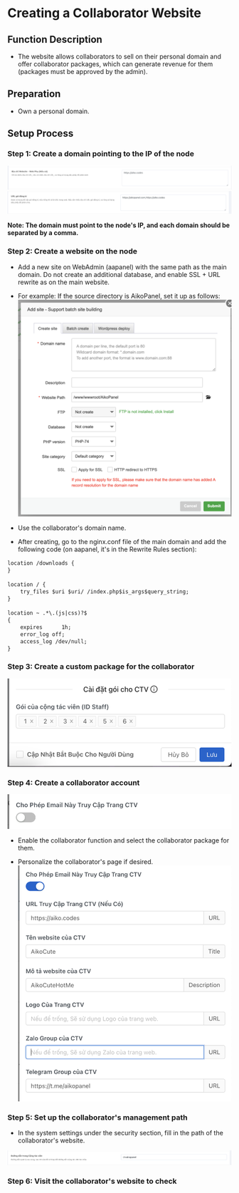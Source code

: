 # Creating a Collaborator Website

## Function Description
- The website allows collaborators to sell on their personal domain and offer collaborator packages, which can generate revenue for them (packages must be approved by the admin).

## Preparation
- Own a personal domain.

## Setup Process

### Step 1: Create a domain pointing to the IP of the node

![AllowDomain](../../image/function/staff/AllowDomain.png)
![AllowSubscribe](../../image/function/staff/AllowSubscribe.png)

**Note: The domain must point to the node's IP, and each domain should be separated by a comma.**

### Step 2: Create a website on the node
- Add a new site on WebAdmin (aapanel) with the same path as the main domain. Do not create an additional database, and enable SSL + URL rewrite as on the main website.
- For example: If the source directory is AikoPanel, set it up as follows:
![NewSite](../../image/function/staff/NewSite.png) 

- Use the collaborator's domain name.

- After creating, go to the nginx.conf file of the main domain and add the following code (on aapanel, it's in the Rewrite Rules section):

```
location /downloads {
}

location / {
    try_files $uri $uri/ /index.php$is_args$query_string;
}

location ~ .*\.(js|css)?$
{
    expires      1h;
    error_log off;
    access_log /dev/null;
}
```

### Step 3: Create a custom package for the collaborator

![PlanOfStaff](../../image/function/staff/PlanOfStaff.png)

### Step 4: Create a collaborator account
![CreateStaff](../../image/function/staff/CreateStaff.png)
- Enable the collaborator function and select the collaborator package for them.

- Personalize the collaborator's page if desired.
![StaffCustom](../../image/function/staff/StaffCustom.png)

### Step 5: Set up the collaborator's management path
- In the system settings under the security section, fill in the path of the collaborator's website.

![StaffPath](../../image/function/staff/StaffPath.png)

### Step 6: Visit the collaborator's website to check